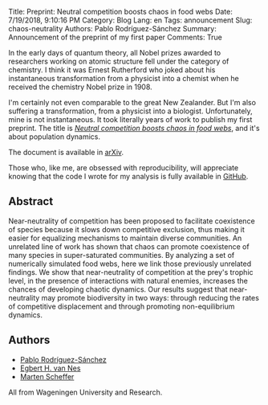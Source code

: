 Title: Preprint: Neutral competition boosts chaos in food webs
Date: 7/19/2018, 9:10:16 PM
Category: Blog
Lang: en
Tags: announcement
Slug: chaos-neutrality
Authors: Pablo Rodríguez-Sánchez
Summary: Announcement of the preprint of my first paper
Comments: True

In the early days of quantum theory, all Nobel prizes awarded to researchers working on atomic structure fell under the category of chemistry. I think it was Ernest Rutherford who joked about his instantaneous transformation from a physicist into a chemist when he received the chemistry Nobel prize in 1908.

I'm certainly not even comparable to the great New Zealander. But I'm also suffering a transformation, from a physicist into a biologist. Unfortunately, mine is not instantaneous. It took literally years of work to publish my first preprint. The title is [_Neutral competition boosts chaos in food webs_](https://arxiv.org/abs/1807.06901), and it's about population dynamics.

The document is available in [arXiv](https://arxiv.org/abs/1807.06901).

Those who, like me, are obsessed with reproducibility, will appreciate knowing that the code I wrote for my analysis is fully available in [GitHub](https://github.com/PabRod/Chaos-and-neutrality).

## Abstract
Near-neutrality of competition has been proposed to facilitate coexistence of species because it slows down competitive exclusion, thus making it easier for equalizing mechanisms to maintain diverse communities. An unrelated line of work has shown that chaos can promote coexistence of many species in super-saturated communities. By analyzing a set of numerically simulated food webs, here we link those previously unrelated findings. We show that near-neutrality of competition at the prey's trophic level, in the presence of interactions with natural enemies, increases the chances of developing chaotic dynamics. Our results suggest that near-neutrality may promote biodiversity in two ways: through reducing the rates of competitive displacement and through promoting non-equilibrium dynamics.

## Authors
- [Pablo Rodríguez-Sánchez](http://www.sparcs-center.org/about-us/staff-contacts/pablo-rodriguez.html)
- [Egbert H. van Nes](http://www.sparcs-center.org/about-us/staff-contacts/egbert-van-nes.html)
- [Marten Scheffer](http://www.sparcs-center.org/about-us/staff-contacts/marten-scheffer.html)

All from Wageningen University and Research.
